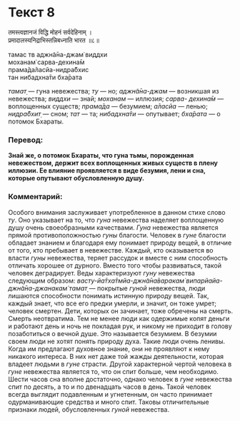 # Текст 8

तमस्त्वज्ञानजं विद्धि मोहनं सर्वदेहिनाम् ।  
प्रमादालस्यनिद्राभिस्तन्निबध्नाति भारत ॥८॥

тамас тв аджн̃а̄на-джам̇ виддхи  
моханам̇ сарва-дехина̄м  
прама̄да̄ласйа-нидра̄бхис  
тан нибадхна̄ти бха̄рата

_тамат̣_ — гуна невежества; _ту_ — но; _аджн̃а̄на-джам_ — возникшая из невежества; _виддхи_ — знай; _моханам_ — иллюзия; _сарва- дехина̄м_ — воплощенных существ; _прама̄да_ — безумием; _а̄ласйа_ — ленью; _нидра̄бхит̣_ — сном; _тат_ — та; _нибадхна̄ти_ — опутывает; _бха̄рата_ — о потомок Бхараты.

### Перевод:

**Знай же, о потомок Бхараты, что гуна тьмы, порожденная невежеством, держит всех воплощенных живых существ в плену иллюзии. Ее влияние проявляется в виде безумия, лени и сна, которые опутывают обусловленную душу.**

### Комментарий:

Особого внимания заслуживает употребленное в данном стихе слово _ту_. Оно указывает на то, что _гуна_ невежества наделяет воплощенную душу очень своеобразными качествами. _Гуна_ невежества является прямой противоположностью _гуны_ благости. Человек в _гуне_ благости обладает знанием и благодаря ему понимает природу вещей, в отличие от того, кто пребывает в невежестве. Каждый, кто оказывается во власти _гуны_ невежества, теряет рассудок и вместе с ним способность отличать хорошее от дурного. Вместо того чтобы развиваться, такой человек деградирует. Веды характеризуют _гуну_ невежества следующим образом: _васту-йа̄тха̄тмйа-джн̃а̄на̄варакам̇ випарйайа-джн̃а̄на-джанакам̇ тамат̣_ — покрытые _гуной_ невежества, люди лишаются способности понимать истинную природу вещей. Так, каждый знает, что все его предки умерли, и значит, он тоже умрет; человек смертен. Дети, которых он зачинает, тоже обречены на смерть. Смерть неотвратима. Тем не менее люди как одержимые копят деньги и работают день и ночь не покладая рук, и никому не приходит в голову позаботиться о вечной душе. Это называется безумием. В безумии своем люди не хотят понять природу духа. Такие люди очень ленивы. Когда им предлагают духовное знание, они не проявляют к нему никакого интереса. В них нет даже той жажды деятельности, которая владеет людьми в _гуне_ страсти. Другой характерной чертой человека в _гуне_ невежества является то, что он спит больше, чем необходимо. Шести часов сна вполне достаточно, однако человек в _гуне_ невежества спит по десять, а то и по двенадцать часов в день. Такой человек всегда выглядит подавленным и угнетенным, он часто принимает одурманивающие средства и много спит. Таковы отличительные признаки людей, обусловленных _гуной_ невежества.